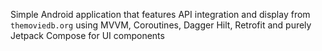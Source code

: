 Simple Android application that features API integration and display from `themoviedb.org` using MVVM, Coroutines, Dagger Hilt, Retrofit and purely Jetpack Compose for UI components
